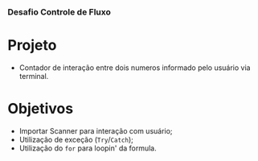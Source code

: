 ### Desafio Controle de Fluxo

# Projeto
*  Contador de interação entre dois numeros informado pelo usuário via terminal.

# Objetivos
* Importar Scanner para interação com usuário;
* Utilização de exceção (`Try`/`Catch`);
* Utilização do `for` para loopin' da formula.